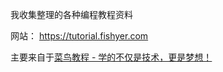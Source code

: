 我收集整理的各种编程教程资料

网站： https://tutorial.fishyer.com

主要来自于[菜鸟教程 - 学的不仅是技术，更是梦想！](https://www.runoob.com/)
